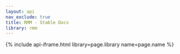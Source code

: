 ```yaml
---
layout: api
nav_exclude: true
title: RMM - Stable Docs
library: rmm
---
```


{% include api-iframe.html library=page.library name=page.name %}